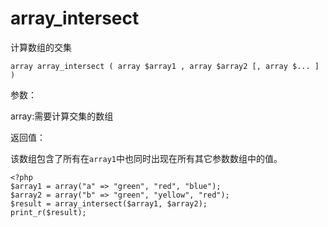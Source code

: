 # array\_intersect

计算数组的交集

```
array array_intersect ( array $array1 , array $array2 [, array $... ] )
```

参数：

array:需要计算交集的数组

返回值：

该数组包含了所有在`array1`中也同时出现在所有其它参数数组中的值。

```
<?php
$array1 = array("a" => "green", "red", "blue");
$array2 = array("b" => "green", "yellow", "red");
$result = array_intersect($array1, $array2);
print_r($result);
```



